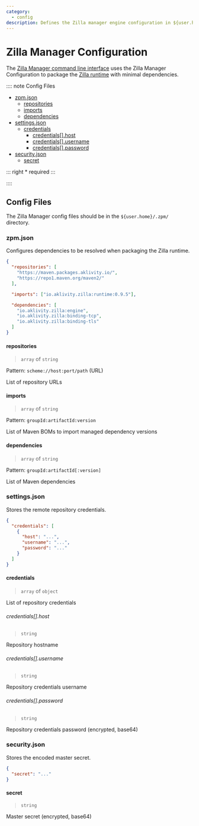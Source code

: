 ```yaml
---
category:
  - config
description: Defines the Zilla manager engine configuration in ${user.home}/.zpm/
---
```


# Zilla Manager Configuration

The [Zilla Manager command line interface](./zpm-cli.md) uses the Zilla Manager Configuration to package the [Zilla runtime](../config/zilla-cli.md) with minimal dependencies.

:::: note Config Files

- [zpm.json](#zpm-json)
  - [repositories](#repositories)
  - [imports](#imports)
  - [dependencies](#dependencies)
- [settings.json](#settings-json)
  - [credentials](#credentials)
      - [credentials\[\].host](#credentials-host)
      - [credentials\[\].username](#credentials-username)
      - [credentials\[\].password](#credentials-password)
- [security.json](#security-json)
  - [secret](#secret)

::: right \* required
:::

::::

## Config Files

The Zilla Manager config files should be in the `${user.home}/.zpm/` directory.

### zpm.json

Configures dependencies to be resolved when packaging the Zilla runtime.

```json
{
  "repositories": [
    "https://maven.packages.aklivity.io/",
    "https://repo1.maven.org/maven2/"
  ],

  "imports": ["io.aklivity.zilla:runtime:0.9.5"],

  "dependencies": [
    "io.aklivity.zilla:engine",
    "io.aklivity.zilla:binding-tcp",
    "io.aklivity.zilla:binding-tls"
  ]
}
```

#### repositories

> `array` of `string`

Pattern: `scheme://host:port/path` (URL)

List of repository URLs

#### imports

> `array` of `string`

Pattern: `groupId:artifactId:version`

List of Maven BOMs to import managed dependency versions

#### dependencies

> `array` of `string`

Pattern: `groupId:artifactId[:version]`

List of Maven dependencies

### settings.json

Stores the remote repository credentials.

```json
{
  "credentials": [
    {
      "host": "...",
      "username": "...",
      "password": "..."
    }
  ]
}
```

#### credentials

> `array` of `object`

List of repository credentials

###### credentials[].host

> `string`

Repository hostname

###### credentials[].username

> `string`

Repository credentials username

###### credentials[].password

> `string`

Repository credentials password (encrypted, base64)

### security.json

Stores the encoded master secret.

```json
{
  "secret": "..."
}
```

#### secret

> `string`

Master secret (encrypted, base64)
